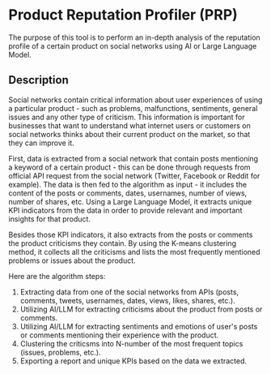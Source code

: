 # Product Reputation Profiler (PRP)
The purpose of this tool is to perform an in-depth analysis of the reputation profile of a certain product on social networks using AI or Large Language Model.

## Description
Social networks contain critical information about user experiences of using a particular product - such as problems, malfunctions, sentiments, general issues and any other type of criticism. This information is important for businesses that want to understand what internet users or customers on social networks thinks about their current product on the market, so that they can improve it.
    
First, data is extracted from a social network that contain posts mentioning a keyword of a certain product - this can be done through requests from official API request from the social network (Twitter, Facebook or Reddit for example). The data is then fed to the algorithm as input - it includes the content of the posts or comments, dates, usernames, number of views, number of shares, etc. Using a Large Language Model, it extracts unique KPI indicators from the data in order to provide relevant and important insights for that product. 

Besides those KPI indicators, it also extracts from the posts or comments the product criticisms they contain. By using the K-means clustering method, it collects all the criticisms and lists the most frequently mentioned problems or issues about the product.

Here are the algorithm steps:    
1. Extracting data from one of the social networks from APIs (posts, comments, tweets, usernames, dates, views, likes, shares, etc.).
2. Utilizing AI/LLM for extracting criticisms about the product from posts or comments.
3. Utilizing AI/LLM for extracting sentiments and emotions of user's posts or comments mentioning their experience with the product.
4. Clustering the criticsms into N-number of the most frequent topics (issues, problems, etc.).
5. Exporting a report and unique KPIs based on the data we extracted.

